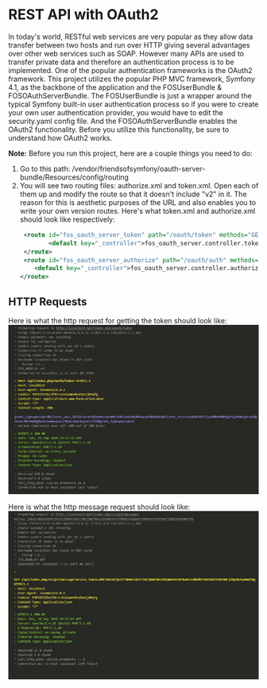 # REST API with OAuth2
In today's world, RESTful web services are very popular as they allow data transfer between two hosts and run over HTTP giving several advantages over other web services such as SOAP. However many APIs are used to transfer private data and therefore an authentication process is to be implemented. One of the popular authentication frameworks is the OAuth2 framework. This project utilizes the popular PHP MVC framework, Symfony 4.1, as the backbone of the application and the FOSUserBundle & FOSOAuthServerBundle. The FOSUserBundle is just a wrapper around the typical Symfony built-in user authentication process so if you were to create your own user authentication provider, you would have to edit the security.yaml config file. And the FOSOAuthServerBundle enables the OAuth2 functionality. Before you utilize this functionality, be sure to understand how OAuth2 works.

<strong>Note:</strong>
Before you run this project, here are a couple things you need to do:
1. Go to this path: /vendor/friendsofsymfony/oauth-server-bundle/Resources/config/routing
2. You will see two routing files: authorize.xml and token.xml. Open each of them up and modify the route so that it doesn't include "v2" in it. The reason for this is aesthetic purposes of the URL and also enables you to write your own version routes. Here's what token.xml and authorize.xml should look like respectively:
    ```xml 
     <route id="fos_oauth_server_token" path="/oauth/token" methods="GET POST">
            <default key="_controller">fos_oauth_server.controller.token:tokenAction</default>
     </route>
     <route id="fos_oauth_server_authorize" path="/oauth/auth" methods="GET POST">
        <default key="_controller">fos_oauth_server.controller.authorize:authorizeAction</default>
    </route>
    ```

## HTTP Requests
Here is what the http request for getting the token should look like: <br>
![](https://github.com/myasir2/PHP/blob/REST_API_with_OAuth2.0/http-token-request.JPG)

Here is what the http message request should look like: <br>
![](https://github.com/myasir2/PHP/blob/REST_API_with_OAuth2.0/http-message-request.JPG)
